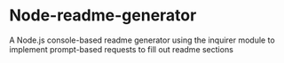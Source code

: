 # Node-readme-generator
A Node.js console-based readme generator using the inquirer module to implement prompt-based requests to fill out readme sections
